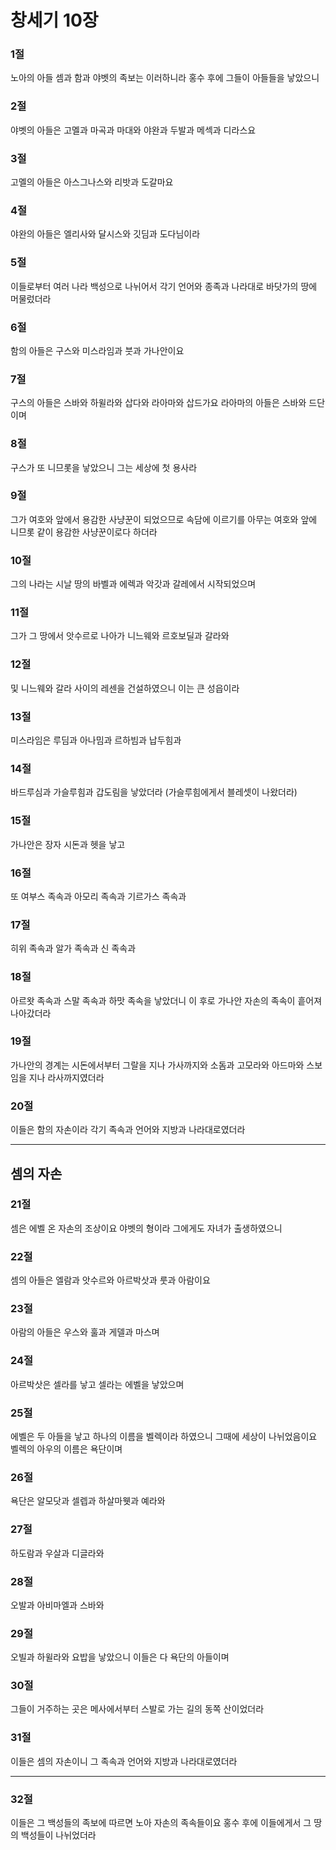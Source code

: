 # 창세기 10장

### 1절
노아의 아들 셈과 함과 야벳의 족보는 이러하니라 홍수 후에 그들이 아들들을 낳았으니

### 2절
야벳의 아들은 고멜과 마곡과 마대와 야완과 두발과 메섹과 디라스요

### 3절
고멜의 아들은 아스그나스와 리밧과 도갈마요

### 4절
야완의 아들은 엘리사와 달시스와 깃딤과 도다님이라

### 5절
이들로부터 여러 나라 백성으로 나뉘어서 각기 언어와 종족과 나라대로 바닷가의 땅에 머물렀더라

### 6절
함의 아들은 구스와 미스라임과 붓과 가나안이요

### 7절
구스의 아들은 스바와 하윌라와 삽다와 라아마와 삽드가요 라아마의 아들은 스바와 드단이며

### 8절
구스가 또 니므롯을 낳았으니 그는 세상에 첫 용사라

### 9절
그가 여호와 앞에서 용감한 사냥꾼이 되었으므로 속담에 이르기를 아무는 여호와 앞에 니므롯 같이 용감한 사냥꾼이로다 하더라

### 10절
그의 나라는 시날 땅의 바벨과 에렉과 악갓과 갈레에서 시작되었으며

### 11절
그가 그 땅에서 앗수르로 나아가 니느웨와 르호보딜과 갈라와

### 12절
및 니느웨와 갈라 사이의 레센을 건설하였으니 이는 큰 성읍이라

### 13절
미스라임은 루딤과 아나밈과 르하빔과 납두힘과

### 14절
바드루심과 가슬루힘과 갑도림을 낳았더라 (가슬루힘에게서 블레셋이 나왔더라)

### 15절
가나안은 장자 시돈과 헷을 낳고

### 16절
또 여부스 족속과 아모리 족속과 기르가스 족속과

### 17절
히위 족속과 알가 족속과 신 족속과

### 18절
아르왓 족속과 스말 족속과 하맛 족속을 낳았더니 이 후로 가나안 자손의 족속이 흩어져 나아갔더라

### 19절
가나안의 경계는 시돈에서부터 그랄을 지나 가사까지와 소돔과 고모라와 아드마와 스보임을 지나 라사까지였더라

### 20절
이들은 함의 자손이라 각기 족속과 언어와 지방과 나라대로였더라

---

## 셈의 자손

### 21절
셈은 에벨 온 자손의 조상이요 야벳의 형이라 그에게도 자녀가 출생하였으니

### 22절
셈의 아들은 엘람과 앗수르와 아르박삿과 룻과 아람이요

### 23절
아람의 아들은 우스와 훌과 게델과 마스며

### 24절
아르박삿은 셀라를 낳고 셀라는 에벨을 낳았으며

### 25절
에벨은 두 아들을 낳고 하나의 이름을 벨렉이라 하였으니 그때에 세상이 나뉘었음이요 벨렉의 아우의 이름은 욕단이며

### 26절
욕단은 알모닷과 셀렙과 하살마웻과 예라와

### 27절
하도람과 우살과 디글라와

### 28절
오발과 아비마엘과 스바와

### 29절
오빌과 하윌라와 요밥을 낳았으니 이들은 다 욕단의 아들이며

### 30절
그들이 거주하는 곳은 메사에서부터 스발로 가는 길의 동쪽 산이었더라

### 31절
이들은 셈의 자손이니 그 족속과 언어와 지방과 나라대로였더라

---

### 32절
이들은 그 백성들의 족보에 따르면 노아 자손의 족속들이요 홍수 후에 이들에게서 그 땅의 백성들이 나뉘었더라
